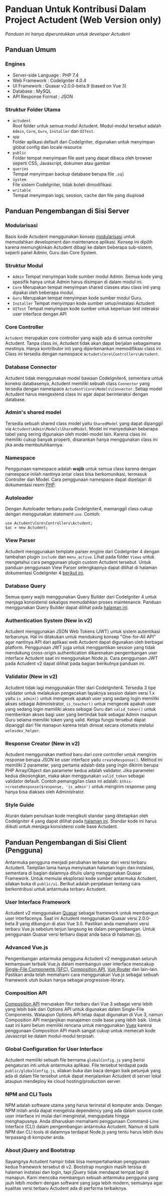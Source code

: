 # Panduan Untuk Kontribusi Dalam Project Actudent (Web Version only)
<i>Panduan ini hanya diperuntukkan untuk developer Actudent</i>

## Panduan Umum
### Engines
- Server-side Language : PHP 7.4
- Web Framework : CodeIgniter 4.0.4
- UI Framework : Quasar v2.0.0-beta.9 (based on Vue 3)
- Database : MySQL
- API Response Format : JSON

### Struktur Folder Utama
- `actudent`<br>
Root folder untuk semua modul Actudent. Modul-modul tersebut adalah `Admin`, `Core`, `Guru`, `Installer` dan `UITest`.
- `app`<br>
Folder aplikasi default dari CodeIgniter, digunakan untuk menyimpan global config dan locale resource
- `public`<br>
Folder tempat menyimpan file aset yang dapat dibaca oleh browser seperti CSS, Javascript, dokumen atau gambar
- `queries` <br>
Tempat menyimpan backup database berupa file `.sql`
- `system` <br>
File sistem CodeIgniter, tidak boleh dimodifikasi.
- `writable` <br>
Tempat menyimpan logs, session, cache dan file yang diupload

## Panduan Pengembangan di Sisi Server
### Modularisasi
Basis kode Actudent menggunakan konsep [modularisasi](https://en.wikipedia.org/wiki/Hierarchical_model%E2%80%93view%E2%80%93controller) untuk memudahkan development dan maintenance aplikasi. Konsep ini dipilih karena memungkinkan Actudent dibagi ke dalam beberapa sub-sistem, seperti panel Admin, Guru dan Core System. 

### Struktur Modul
- `Admin`
Tempat menyimpan kode sumber modul Admin. Semua kode yang spesifik hanya untuk Admin harus disimpan di dalam modul ini.
- `Core`
Merupakan tempat menyimpan shared classes atau class inti yang dipakai oleh beberapa modul.
- `Guru`
Merupakan tempat menyimpan kode sumber modul Guru.
- `Installer`
Tempat menyimpan kode sumber setup/instalasi Actudent 
- `UITest`
Tempat menyimpan kode sumber untuk keperluan test interaksi user interface dengan API

### Core Controller
`Actudent` merupakan core controller yang wajib ada di semua controller Actudent. Tanpa class ini, Actudent tidak akan dapat berjalan sebagaimana mestinya. Hanya kontributor inti yang diperkenankan memodifikasi class ini. Class ini tersedia dengan namespace `Actudet\Core\Controllers\Actudent`.

### Database Connector
Actudent tidak menggunakan model bawaan CodeIgniter4, sementara untuk koneksi databasenya, Actudent
memiliki sebuah class `Connector` yang tersedia dengan namespace `Actudent\Core\Models\Connector`.
Setiap model Actudent harus mengextend class ini agar dapat berinteraksi dengan database.

### Admin's shared model
Tersedia sebuah shared class model yaitu `SharedModel` yang dapat dipanggil via `Actudent\Admin\Models\SharedModel`. Model ini menyediakan beberapa tabel yang sering digunakan oleh model-model lain. Karena class ini memiliki cukup banyak properti, disarankan hanya menggunakan class ini jika anda membutuhkannya.

### Namespace
Penggunaan namespace adalah <b>wajib</b> untuk semua class karena dengan namespace inilah nantinya antar class bisa berkomunikasi, termasuk Controller dan Model. Cara penggunaan namespace dapat dipelajari di dokumentasi resmi [PHP](https://www.php.net/manual/en/language.namespaces.php).

### Autoloader
Dengan Autoloader terbaru pada CodeIgniter4, memanggil class cukup dengan menggunakan statement `use`. Contoh:<br>
```
use Actudent\Core\Controllers\Actudent;
$ac = new Actudent;
```

### View Parser
Actudent menggunakan template parser engine dari CodeIgniter 4 dengan tambahan plugin `include` dan `menu_active`. Lihat pada folder `Views` untuk mengetahui cara penggunaan plugin custom Actudent tersebut. Untuk panduan penggunaan View Parser selengkapnya dapat dilihat di halaman dokumentasi CodeIgniter 4 [berikut ini](https://codeigniter4.github.io/CodeIgniter4/outgoing/view_parser.html).

### Database Query
Semua query wajib menggunakan Query Builder dari CodeIgniter 4 untuk menjaga konsistensi sekaligus memudahkan proses maintenance. Panduan menggunakan Query Builder  dapat dilihat pada [halaman ini](https://codeigniter4.github.io/CodeIgniter4/database/query_builder.html).

### Authentication System (New in v2)
Actudent menggunakan JSON Web Tokens (JWT) untuk sistem autentikasi terbarunya. Hal ini dilakukan untuk mendukung konsep "One-for-All API" agar nantinya API dari aplikasi web Actudent dapat digunakan oleh berbagai platform. Penggunaan JWT juga untuk menggantikan session yang tidak mendukung cross-origin authentication dikarenakan pengembangan user interface Actudent saat ini menggunakan Node.js. Cara penggunaan JWT pada Actudent v2 dapat dilihat pada bagian berikutnya panduan ini.

### Validator (New in v2)
Actudent tidak lagi menggunakan filter dari CodeIgniter4. Tersedia 3 tipe validator untuk melakukan pengecekan layaknya session dalam versi 1.x yaitu `is_admin()` untuk mengecek apakah user yang sedang login memiliki akses sebagai Administrator, `is_teacher()` untuk mengecek apakah user yang sedang login memiliki akses sebagai Guru dan `valid_token()` untuk memberikan akses bagi user yang bertindak baik sebagai Admin maupun Guru selama memiliki token yang valid. Ketiga fungsi tersebut dapat dipanggil dari file manapun karena telah dimuat secara otomatis melalui `wolesdev_helper`.

### Response Creator (New in v2)
Actudent menggunakan method baru dari core controller untuk mengirim response berupa JSON ke user interface yaitu `createResponse()`. Method ini memiliki 2 parameter, yang pertama adalah data yang ingin dikirim berupa PHP Array/Object dan parameter kedua adalah validator. Jika parameter kedua dikosongkan, maka akan menggunakan `valid_token` sebagai validator default. Contoh pemanggilan class ini adalah: `$this->createResponse($response, 'is_admin')` untuk mengirim response yang hanya bisa diakses oleh Administrator.

### Style Guide
Aturan dalam penulisan kode mengikuti standar yang ditetapkan oleh CodeIgniter 4 yang dapat dilihat pada [halaman ini](https://github.com/codeigniter4/CodeIgniter4/blob/develop/contributing/styleguide.rst). Standar kode ini harus diikuti untuk menjaga konsistensi code base Actudent.

## Panduan Pengembangan di Sisi Client (Pengguna)
Antarmuka pengguna menjadi perubahan terbesar dari versi terbaru Actudent. Tampilan lama hanya menyisakan halaman login dan instalasi, sementara di bagian dalamnya ditulis ulang menggunakan Quasar Framework. Untuk memulai eksplorasi kode sumber antarmuka  Actudent, silakan buka di `public/ui`. Berikut adalah penjelasan tentang cara berkontribusi untuk antarmuka terbaru Actudent.

### User Interface Framework
Actudent v2 menggunakan [Quasar](https://quasar.dev/) sebagai framework untuk membangun user interfacenya. Saat ini Actudent menggunakan Quasar versi 2.0.0-beta.9 yang dibangun di atas Vue 3.0. Pastikan anda memahami versi terbaru Vue.js sebelum terjun langsung ke dalam pengembangan. Untuk penggunaan Quasar versi terbaru dapat anda baca di halaman [ini](https://next.quasar.dev/introduction-to-quasar).

### Advanced Vue.js
Pengembangan antarmuka pengguna Actudent v2 menggunakan seluruh kemampuan terbaik Vue.js dalam membangun user interface mencakup [Single-File Components (SFC)](https://v3.vuejs.org/guide/single-file-component.html), [Composition API](https://v3.vuejs.org/guide/composition-api-introduction.html), [Vue Router](https://next.router.vuejs.org/) dan lain-lain. Pastikan anda telah memahami cara menggunakan Vue.js sebagai sebuah framework utuh bukan hanya sebagai progressive-library.

### Composition API
[Composition API](https://v3.vuejs.org/guide/composition-api-introduction.html) merupakan fitur terbaru dari Vue 3 sebagai versi lebih yang lebih baik dari Options API untuk digunakan dalam Single-File Components. Walaupun Options API tetap dapat digunakan di Vue 3, namun Composition API menjanjikan manajemen code base yang lebih baik. Untuk saat ini kami belum memiliki rencana untuk menggunakan [Vuex](https://next.vuex.vuejs.org/) karena penggunaan Composition API masih sangat cukup untuk memecah kode Javascript ke dalam modul-modul terpisah.

### Global Configuration for User Interface
Actudent memiliki sebuah file bernama `globalConfig.js` yang berisi pengaturan inti untuk antarmuka aplikasi. File tersebut terdapat pada `public/globalConfig.js`, silakan buka dan baca dengan baik petunjuk yang ada di dalam file tersebut untuk dapat menjalankan Actudent di server lokal ataupun mendeploy ke cloud hosting/production server.

### NPM and CLI Tools
NPM adalah software utama yang harus terinstal di komputer anda. Dengan NPM inilah anda dapat mengelola dependency yang ada dalam source code user interface ini mulai dari menginstal, mengupdate hingga menghapusnya. Anda diharuskan memahami penggunaan Command-Line Interface (CLI) dalam pengembangan antarmuka Actudent. Namun di balik NPM dan CLI tools di dalamnya terdapat Node.js yang tentu harus lebih dulu terpasang di komputer anda.

### About jQuery and Bootstrap
Sayangnya Actudent hampir tidak bisa mempertahankan penggunaan kedua framework tersebut di v2. Bootstrap mungkin masih tersisa di halaman instalasi dan login, tapi jQuery tidak mendapat tempat lagi di manapun. Kami mencoba membangun sebuah antarmuka pengguna yang jauh lebih modern dengan software yang juga lebih modern, semuanya agar kualitas versi terbaru Actudent ada di performa terbaiknya.